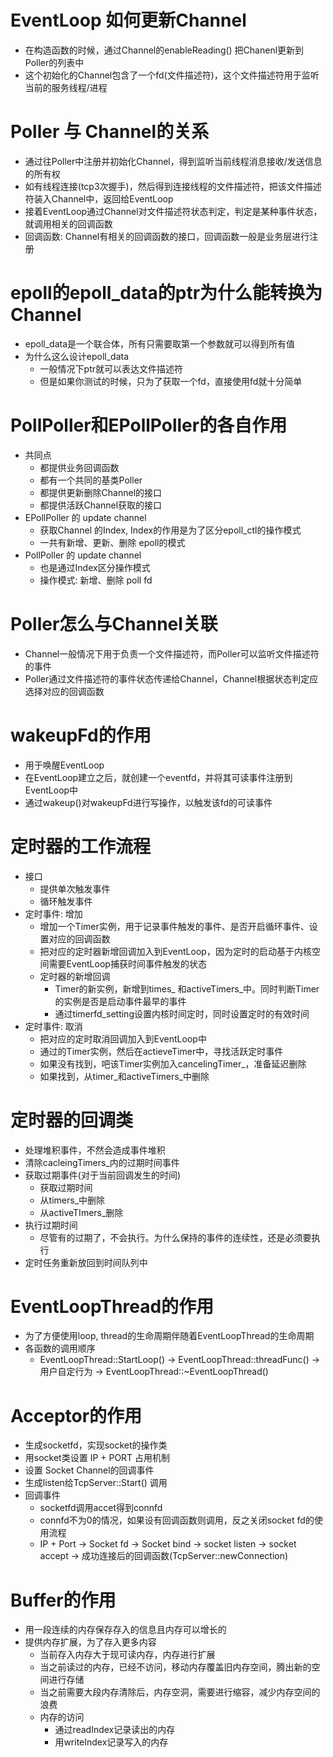 # EventLoop 如何更新Channel
- 在构造函数的时候，通过Channel的enableReading() 把Chanenl更新到Poller的列表中
- 这个初始化的Channel包含了一个fd(文件描述符)，这个文件描述符用于监听当前的服务线程/进程

# Poller 与 Channel的关系
- 通过往Poller中注册并初始化Channel，得到监听当前线程消息接收/发送信息的所有权
- 如有线程连接(tcp3次握手)，然后得到连接线程的文件描述符，把该文件描述符装入Channel中，返回给EventLoop
- 接着EventLoop通过Channel对文件描述符状态判定，判定是某种事件状态，就调用相关的回调函数
- 回调函数: Channel有相关的回调函数的接口，回调函数一般是业务层进行注册

# epoll的epoll_data的ptr为什么能转换为Channel
- epoll_data是一个联合体，所有只需要取第一个参数就可以得到所有值
- 为什么这么设计epoll_data
  - 一般情况下ptr就可以表达文件描述符
  - 但是如果你测试的时候，只为了获取一个fd，直接使用fd就十分简单

# PollPoller和EPollPoller的各自作用
- 共同点
  - 都提供业务回调函数
  - 都有一个共同的基类Poller
  - 都提供更新删除Channel的接口
  - 都提供活跃Channel获取的接口
- EPollPoller 的 update channel
  - 获取Channel 的Index, Index的作用是为了区分epoll_ctl的操作模式
  - 一共有新增、更新、删除 epoll的模式
- PollPoller 的 update channel
  - 也是通过Index区分操作模式
  - 操作模式: 新增、删除 poll fd

# Poller怎么与Channel关联
- Channel一般情况下用于负责一个文件描述符，而Poller可以监听文件描述符的事件
- Poller通过文件描述符的事件状态传递给Channel，Channel根据状态判定应选择对应的回调函数

# wakeupFd的作用
- 用于唤醒EventLoop
- 在EventLoop建立之后，就创建一个eventfd，并将其可读事件注册到EventLoop中
- 通过wakeup()对wakeupFd进行写操作，以触发该fd的可读事件

# 定时器的工作流程
- 接口
  - 提供单次触发事件
  - 循环触发事件
- 定时事件: 增加
  - 增加一个Timer实例，用于记录事件触发的事件、是否开启循环事件、设置对应的回调函数
  - 把对应的定时器新增回调加入到EventLoop，因为定时的启动基于内核空间需要EventLoop捕获时间事件触发的状态
  - 定时器的新增回调
    - Timer的新实例，新增到times_ 和activeTimers_中。同时判断Timer的实例是否是启动事件最早的事件
    - 通过timerfd_setting设置内核时间定时，同时设置定时的有效时间
- 定时事件: 取消
  - 把对应的定时取消回调加入到EventLoop中
  - 通过的Timer实例，然后在actieveTimer中，寻找活跃定时事件
  - 如果没有找到，吧该Timer实例加入cancelingTimer_，准备延迟删除
  - 如果找到，从timer_和activeTimers_中删除
 
# 定时器的回调类
- 处理堆积事件，不然会造成事件堆积
- 清除cacleingTimers_内的过期时间事件
- 获取过期事件(对于当前回调发生的时间)
  - 获取过期时间
  - 从timers_中删除
  - 从activeTImers_删除
- 执行过期时间
  - 尽管有的过期了，不会执行。为什么保持的事件的连续性，还是必须要执行
- 定时任务重新放回到时间队列中

# EventLoopThread的作用
- 为了方便使用loop, thread的生命周期伴随着EventLoopThread的生命周期
- 各函数的调用顺序
  - EventLoopThread::StartLoop() -> EventLoopThread::threadFunc() -> 用户自定行为 -> EventLoopThread::~EventLoopThread()

# Acceptor的作用
- 生成socketfd，实现socket的操作类
- 用socket类设置 IP + PORT 占用机制
- 设置 Socket Channel的回调事件
- 生成listen给TcpServer::Start() 调用
- 回调事件
  - socketfd调用accet得到connfd
  - connfd不为0的情况，如果设有回调函数则调用，反之关闭socket fd的使用流程
  - IP + Port -> Socket fd -> Socket bind -> socket listen -> socket accept -> 成功连接后的回调函数(TcpServer::newConnection)

# Buffer的作用
- 用一段连续的内存保存存入的信息且内存可以增长的
- 提供内存扩展，为了存入更多内容
  - 当前存入内存大于现可读内存，内存进行扩展
  - 当之前读过的内存，已经不访问，移动内存覆盖旧内存空间，腾出新的空间进行存储
  - 当之前需要大段内存清除后，内存空洞，需要进行缩容，减少内存空间的浪费
  - 内存的访问
    - 通过readIndex记录读出的内存
    - 用writeIndex记录写入的内存